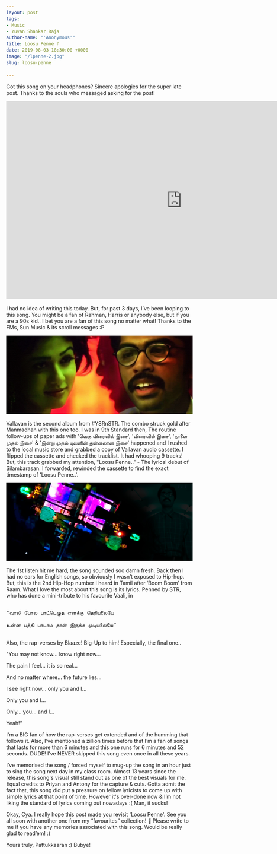 ```yaml
---
layout: post
tags:
- Music
- Yuvan Shankar Raja
author-name: "'Anonymous'"
title: Loosu Penne ♪
date: 2019-08-03 18:30:00 +0000
image: "/lpenne-2.jpg"
slug: loosu-penne

---
```

Got this song on your headphones? Sincere apologies for the super late post. Thanks to the souls who messaged asking for the post!

<iframe width="948" height="533" src="https://www.youtube.com/embed/nwzNBiMCtfU" frameborder="0" allow="accelerometer; autoplay; encrypted-media; gyroscope; picture-in-picture" allowfullscreen></iframe>
<br>

I had no idea of writing this today. But, for past 3 days, I’ve been looping to this song. You might be a fan of Rahman, Harris or anybody else, but if you are a 90s kid.. I bet you are a fan of this song no matter what! Thanks to the FMs, Sun Music & its scroll messages :P

![](/img/lpenne-1.jpg)

Vallavan is the second album from #YSRnSTR. The combo struck gold after Manmadhan with this one too. I was in 9th Standard then, The routine follow-ups of paper ads with 'வெகு விரைவில் இசை', 'விரைவில் இசை', 'நாளை முதல் இசை' & 'இன்று முதல் யுவனின் துள்ளலான இசை' happened and I rushed to the local music store and grabbed a copy of Vallavan audio cassette. I flipped the cassette and checked the tracklist. It had whooping 9 tracks! But, this track grabbed my attention, "Loosu Penne.." - The lyrical debut of Silambarasan. I forwarded, rewinded the cassette to find the exact timestamp of 'Loosu Penne..'.

![](/img/ADSAD(1).jpg)

The 1st listen hit me hard, the song sounded soo damn fresh. Back then I had no ears for English songs, so obviously I wasn’t exposed to Hip-hop. But, this is the 2nd Hip-Hop number I heard in Tamil after ‘Boom Boom’ from Raam. What I love the most about this song is its lyrics. Penned by STR, who has done a mini-tribute to his favourite Vaali, in

<pre>

"வாலி போல பாட்டெழுத எனக்கு தெரியலையே

உன்ன பத்தி பாடாம தான் இருக்க முடியலையே”

</pre>

Also, the rap-verses by Blaaze! Big-Up to him! Especially, the final one..

"You may not know… know right now…

The pain I feel… it is so real…

And no matter where… the future lies…

I see right now… only you and I…

Only you and I…

Only… you… and I…

Yeah!”

I'm a BIG fan of how the rap-verses get extended and of the humming that follows it. Also, I’ve mentioned a zillion times before that I’m a fan of songs that lasts for more than 6 minutes and this one runs for 6 minutes and 52 seconds. DUDE! I’ve NEVER skipped this song even once in all these years.

I’ve memorised the song / forced myself to mug-up the song in an hour just to sing the song next day in my class room. Almost 13 years since the release, this song's visual still stand out as one of the best visuals for me. Equal credits to Priyan and Antony for the capture & cuts. Gotta admit the fact that, this song did put a pressure on fellow lyricists to come up with simple lyrics at that point of time. However it's over-done now & I’m not liking the standard of lyrics coming out nowadays :( Man, it sucks!

Okay, Cya. I really hope this post made you revisit 'Loosu Penne'. See you all soon with another one from my “favourites” collection! 🙂 Please write to me if you have any memories associated with this song. Would be really glad to read’em! :)

Yours truly, Pattukkaaran :) Bubye!